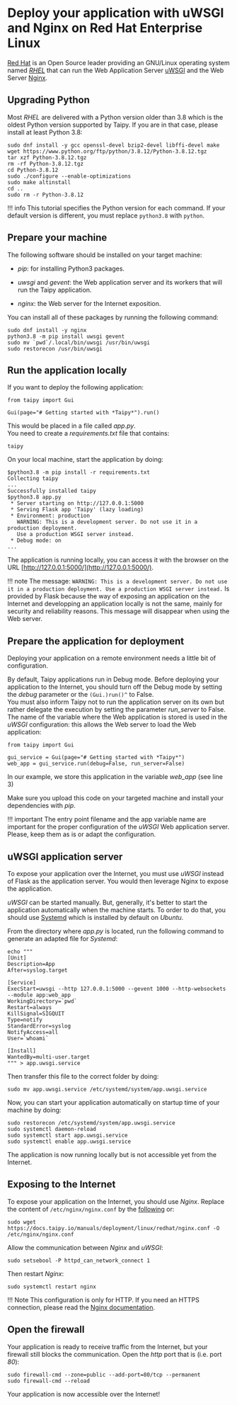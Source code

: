 # Deploy your application with uWSGI and Nginx on Red Hat Enterprise Linux

[Red Hat](https://www.redhat.com/) is an Open Source leader providing an GNU/Linux operating system named
_[RHEL](https://www.redhat.com/en/technologies/linux-platforms/enterprise-linux)_ that can run the Web Application
Server [uWSGI](https://uwsgi-docs.readthedocs.io/en/latest/) and the Web Server [Nginx](https://nginx.org).


## Upgrading Python

Most _RHEL_ are delivered with a Python version older than 3.8 which is the oldest Python version
supported by Taipy. If you are in that case, please install at least Python 3.8:
```
sudo dnf install -y gcc openssl-devel bzip2-devel libffi-devel make
wget https://www.python.org/ftp/python/3.8.12/Python-3.8.12.tgz
tar xzf Python-3.8.12.tgz
rm -rf Python-3.8.12.tgz
cd Python-3.8.12
sudo ./configure --enable-optimizations
sudo make altinstall
cd ..
sudo rm -r Python-3.8.12
```

!!! info
    This tutorial specifies the Python version for each command. If your default version is different, you must
    replace `python3.8` with `python`.


## Prepare your machine

The following software should be installed on your target machine:

- _pip_: for installing Python3 packages.

- _uwsgi_ and _gevent_: the Web application server and its workers that will run the Taipy application.

- _nginx_: the Web server for the Internet exposition.

You can install all of these packages by running the following command:
```
sudo dnf install -y nginx
python3.8 -m pip install uwsgi gevent
sudo mv `pwd`/.local/bin/uwsgi /usr/bin/uwsgi
sudo restorecon /usr/bin/uwsgi
```

## Run the application locally

If you want to deploy the following application:
```
from taipy import Gui

Gui(page="# Getting started with *Taipy*").run()
```

This would be placed in a file called _app.py_.<br>
You need to create a _requirements.txt_ file that contains:
```
taipy
```

On your local machine, start the application by doing:
```console
$python3.8 -m pip install -r requirements.txt
Collecting taipy
...
Successfully installed taipy
$python3.8 app.py
 * Server starting on http://127.0.0.1:5000
 * Serving Flask app 'Taipy' (lazy loading)
 * Environment: production
   WARNING: This is a development server. Do not use it in a production deployment.
   Use a production WSGI server instead.
 * Debug mode: on
...
```

The application is running locally, you can access it with the browser on the URL [http://127.0.0.1:5000/](http://127.0.0.1:5000/).

!!! note
    The message:
    ```
    WARNING: This is a development server. Do not use it in a production deployment.
    Use a production WSGI server instead.
    ```
    Is provided by Flask because the way of exposing an application on the Internet and
    developping an application locally is not the same, mainly for security and reliability reasons.
    This message will disappear when using the Web server.

## Prepare the application for deployment

Deploying your application on a remote environment needs a little bit of configuration.

By default, Taipy applications run in Debug mode. Before deploying your application to the Internet,
you should turn off the Debug mode by setting the _debug_ parameter or the `(Gui.)run()^` to False. <br>
You must also inform Taipy not to run the application server on its own but rather delegate the execution
by setting the parameter _run_server_ to False.<br>
The name of the variable where the Web application is stored is used in the _uWSGI_ configuration:
this allows the Web server to load the Web application:
```
from taipy import Gui

gui_service = Gui(page="# Getting started with *Taipy*")
web_app = gui_service.run(debug=False, run_server=False)
```
In our example, we store this application in the variable _web_app_ (see line 3)

Make sure you upload this code on your targeted machine and install your dependencies with _pip_.

!!! important
    The entry point filename and the app variable name are important for the proper configuration of
    the _uWSGI_ Web application server. Please, keep them as is or adapt the configuration.


## uWSGI application server

To expose your application over the Internet, you must use _uWSGI_ instead of Flask as the application server.
You would then leverage Nginx to expose the application.

_uWSGI_ can be started manually. But, generally, it's better to start the application automatically when the machine
starts. To order to do that, you should use [Systemd](https://systemd.io/) which is installed by default on _Ubuntu_.

From the directory where _app.py_ is located, run the following command to generate an adapted file for _Systemd_:
```
echo """
[Unit]
Description=App
After=syslog.target

[Service]
ExecStart=uwsgi --http 127.0.0.1:5000 --gevent 1000 --http-websockets --module app:web_app
WorkingDirectory=`pwd`
Restart=always
KillSignal=SIGQUIT
Type=notify
StandardError=syslog
NotifyAccess=all
User=`whoami`

[Install]
WantedBy=multi-user.target
""" > app.uwsgi.service
```
Then transfer this file to the correct folder by doing:
```
sudo mv app.uwsgi.service /etc/systemd/system/app.uwsgi.service
```

Now, you can start your application automatically on startup time of your machine by doing:
```
sudo restorecon /etc/systemd/system/app.uwsgi.service
sudo systemctl daemon-reload
sudo systemctl start app.uwsgi.service
sudo systemctl enable app.uwsgi.service
```

The application is now running locally but is not accessible yet from the Internet.


## Exposing to the Internet

To expose your application on the Internet, you should use _Nginx_.
Replace the content of `/etc/nginx/nginx.conf` by the [following](./nginx.conf) or:
```
sudo wget https://docs.taipy.io/manuals/deployment/linux/redhat/nginx.conf -O /etc/nginx/nginx.conf
```

Allow the communication between _Nginx_ and _uWSGI_:
```
sudo setsebool -P httpd_can_network_connect 1
```
Then restart _Nginx_:
```
sudo systemctl restart nginx
```

!!! Note
    This configuration is only for HTTP. If you need an HTTPS connection, please read the [Nginx documentation](https://nginx.org/en/docs/http/configuring_https_servers.html).


## Open the firewall

Your application is ready to receive traffic from the Internet, but your firewall still blocks the communication.
Open the _http_ port that is (i.e. port _80_):
```
sudo firewall-cmd --zone=public --add-port=80/tcp --permanent
sudo firewall-cmd --reload
```

Your application is now accessible over the Internet!
